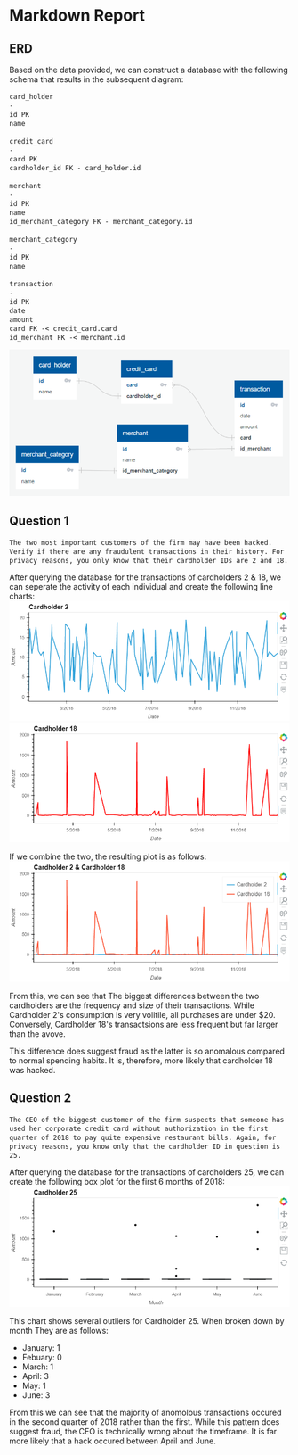 # Markdown Report

## ERD

Based on the data provided, we can construct a database with the following schema that results in the subsequent diagram:

```
card_holder
-
id PK
name

credit_card
-
card PK
cardholder_id FK - card_holder.id

merchant
-
id PK
name
id_merchant_category FK - merchant_category.id

merchant_category
-
id PK
name

transaction
-
id PK
date
amount
card FK -< credit_card.card
id_merchant FK -< merchant.id
```

![ERD](Images/ERD.png)

## Question 1
```
The two most important customers of the firm may have been hacked. Verify if there are any fraudulent transactions in their history. For privacy reasons, you only know that their cardholder IDs are 2 and 18.
```

After querying the database for the transactions of cardholders 2 & 18,
we can seperate the activity of each individual and create the following line charts:
![Cardholder 2](Images/cardholder_2.png)
![Cardholder 18](Images/cardholder_18.png)

If we combine the two, the resulting plot is as follows:
![Cardholder 2 & 18](Images/cardholder_2%2618.png)


From this, we can see that The biggest differences between the two cardholders are the frequency and size of their transactions. While Cardholder 2's consumption is very volitile, all purchases are under $20. Conversely, Cardholder 18's transactsions are less frequent but far larger than the avove. 

This difference does suggest fraud as the latter is so anomalous compared to normal spending habits. It is, therefore, more likely that cardholder 18 was hacked.

## Question 2
```
The CEO of the biggest customer of the firm suspects that someone has used her corporate credit card without authorization in the first quarter of 2018 to pay quite expensive restaurant bills. Again, for privacy reasons, you know only that the cardholder ID in question is 25.
```

After querying the database for the transactions of cardholders 25, we can create the following box plot for the first 6 months of 2018:
![Cardholder 25](Images/cardholder_25.png)

This chart shows several outliers for Cardholder 25. When broken down by month They are as follows:
- January: 1
- Febuary: 0
- March: 1
- April: 3
- May: 1
- June: 3

From this we can see that the majority of anomolous transactions occured in the second quarter of 2018 rather than the first. While this pattern does suggest fraud, the CEO is technically wrong about the timeframe. It is far more likely that a hack occured between April and June. 
  

